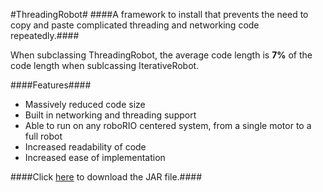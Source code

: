 #ThreadingRobot#
####A framework to install that prevents the need to copy and paste complicated threading and networking code repeatedly.####

When subclassing ThreadingRobot, the average code length is **7%** of the code length when sublcassing IterativeRobot.

####Features####
- Massively reduced code size
- Built in networking and threading support
- Able to run on any roboRIO centered system, from a single motor to a full robot
- Increased readability of code
- Increased ease of implementation

####Click [here](https://github.com/Tino-FRC-2473/ThreadingRobot/releases "Releases") to download the JAR file.####
